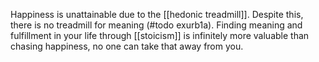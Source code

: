 Happiness is unattainable due to the [[hedonic treadmill]]. Despite this, there is no treadmill for meaning (#todo exurb1a). Finding meaning and fulfillment in your life through [[stoicism]] is infinitely more valuable than chasing happiness, no one can take that away from you.
